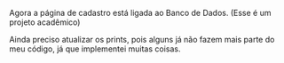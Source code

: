 Agora a página de cadastro está ligada ao Banco de Dados.
(Esse é um projeto acadêmico)

Ainda preciso atualizar os prints, pois alguns já não fazem mais parte do meu código, já que implementei muitas coisas.

